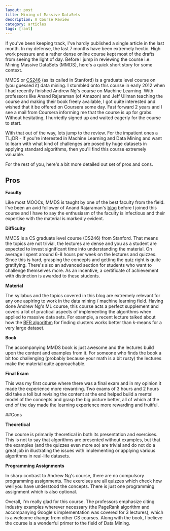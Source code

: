 ```yaml
---
layout: post
title: Mining of Massive DataSets
description: A Course Review
category: articles
tags: [rant]
---
```


If you've been keeping track, I've hardly published a single article in the last month. In my defense, the last 7 months have been extremely hectic. High work pressure and a rather dense online course kept most of the drafts from seeing the light of day. Before I jump in reviewing the course i.e. Mining Massive DataSets (MMDS), here's a quick short story for some context.

MMDS or [CS246](http://mmds.org/) (as its called in Stanford) is a graduate level course on (you guessed it) data mining. I stumbled onto this course in early 2012 when I had recently finished Andrew Ng's course on Machine Learning. With professors like Anand Rajaraman (of Amazon) and Jeff Ullman teaching the course and making their book freely available, I got quite interested and wished that it be offered on Coursera some day. Fast forward 2 years and I see a mail from Coursera informing me that the course is up for grabs. Without hesitating, I hurriedly signed up and waited eagerly for the course to start.

With that out of the way, lets jump to the review. For the impatient ones a TL;DR - If you're interested in Machine Learning and Data Mining and want to learn with what kind of challenges are posed by huge datasets in applying standard algorithms, then you'll find this course extremely valuable.

For the rest of you, here's a bit more detailed out set of pros and cons.

## Pros

**Faculty**

Like most MOOCs, MMDS is taught by one of the best faculty from the field. I've been an avid follower of Anand Rajaraman's [blog](http://anand.typepad.com/datawocky/) before I joined this course and I have to say the enthusiasm of the faculty is infectious and their expertise with the material is markedly evident.

**Difficulty**

MMDS is a CS graduate level course (CS246) from Stanford. That means the topics are not trivial, the lectures are dense and you as a student are expected to invest significant time into understanding the material. On average I spent around 6-8 hours per week on the lectures and quizzes. Since this is hard, grasping the concepts and getting the quiz right is quite gratifying. There's also an advanced section for students who want to challenge themselves more. As an incentive, a certificate of achievement with distinction is awarded to these students.

**Material**

 The syllabus and the topics covered in this blog are extremely relevant for any one aspiring to work in the data mining / machine learning field. Having done Andrew Ng's ML course, this course acts a perfect supplement and covers a lot of practical aspects of implementing the algorithms when applied to massive data sets. For example, a recent lecture talked about how the [BFR algorithm](http://www.dmi.unict.it/~apulvirenti/agd/BFR98.pdf) for finding clusters works better than k-means for a very large dataset.

**Book**

The accompanying MMDS book is just awesome and the lectures build upon the content and examples from it. For someone who finds the book a bit too challenging (probably because your math is a bit rusty) the lectures make the material quite approachable.

**Final Exam**

This was my first course where there was a final exam and in my opinion it made the experience more rewarding. Two exams of 3 hours and 2 hours did take a toll but revising the content at the end helped build a mental model of the concepts and grasp the big picture better, all of which at the end of the day made the learning experience more rewarding and fruitful.

##Cons

**Theoretical** 

The course is primarily theoretical in both its presentation and exercises. This is not to say that algorithms are presented without examples, but that the examples (and the quizzes even more so) are trivial and do not do a great job in illustrating the issues with implementing or applying various algorithms in real-life datasets.

**Programming Assignments**

In sharp contrast to Andrew Ng's course, there are no compulsory programming assignments. The exercises are all quizzes which check how well you have understood the concepts. There is just one programming assignment which is also optional.

Overall, I'm really glad for this course. The professors emphasize citing industry examples wherever necessary (the PageRank algorithm and accompanying Google's implementation was covered for 3 lectures), which is a welcome change from other CS courses. Along with the book, I believe the course is a wonderful primer to the field of Data Mining.
